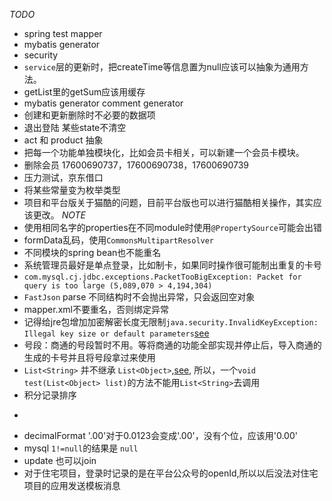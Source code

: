 *TODO*

- spring test mapper
- mybatis generator
- security
- `service`层的更新时，把createTime等信息置为null应该可以抽象为通用方法。
- getList里的getSum应该用缓存
- mybatis generator comment generator
- 创建和更新删除时不必要的数据项
- 退出登陆 某些state不清空
- act 和 product 抽象
- 把每一个功能单独模块化，比如会员卡相关，可以新建一个会员卡模块。
- 删除会员 17600690737，17600690738，17600690739
- 压力测试，京东借口
- 将某些常量变为枚举类型
- 项目和平台版关于猫酷的问题，目前平台版也可以进行猫酷相关操作，其实应该更改。
*NOTE*
- 使用相同名字的properties在不同module时使用`@PropertySource`可能会出错
- formData乱码，使用`CommonsMultipartResolver`
- 不同模块的spring bean也不能重名
- 系统管理员最好是单点登录，比如制卡，如果同时操作很可能制出重复的卡号
- `com.mysql.cj.jdbc.exceptions.PacketTooBigException: Packet for query is too large (5,089,070 > 4,194,304)`
- `FastJson` parse 不同结构时不会抛出异常，只会返回空对象
- mapper.xml不要重名，否则绑定异常
- 记得给jre包增加加密解密长度无限制`java.security.InvalidKeyException: Illegal key size or default parameters`[see](http://stackoverflow.com/questions/6481627/java-security-illegal-key-size-or-default-parameters/14237459)
- 号段：商通的号段暂时不用。等将商通的功能全部实现并停止后，导入商通的生成的卡号并且将号段拿过来使用
- `List<String>` 并不继承 `List<Object>`,[see](http://stackoverflow.com/questions/22144671/why-liststring-is-not-acceptable-as-listobject),
  所以，一个`void test(List<Object> list)`的方法不能用`List<String>`去调用
- 积分记录排序
+
- decimalFormat '.00'对于0.0123会变成'.00'，没有个位，应该用'0.00'
- mysql `1!=null`的结果是 `null`
- update 也可以join
- 对于住宅项目，登录时记录的是在平台公众号的openId,所以以后没法对住宅项目的应用发送模板消息